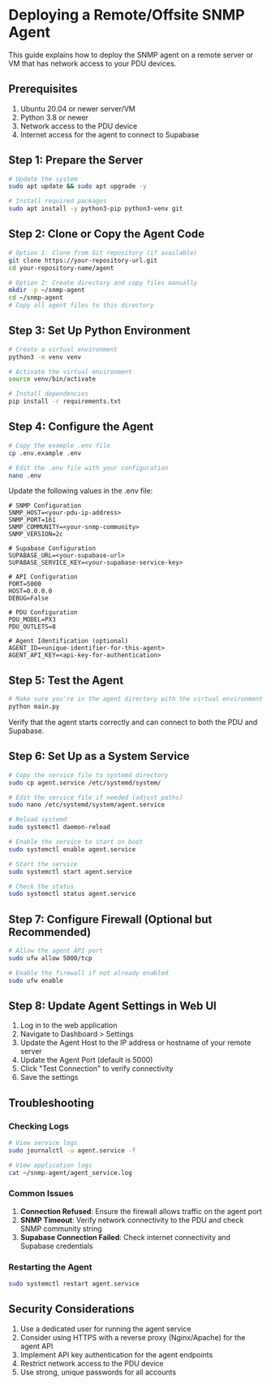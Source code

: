 # Deploying a Remote/Offsite SNMP Agent

This guide explains how to deploy the SNMP agent on a remote server or VM that has network access to your PDU devices.

## Prerequisites

1. Ubuntu 20.04 or newer server/VM
2. Python 3.8 or newer
3. Network access to the PDU device
4. Internet access for the agent to connect to Supabase

## Step 1: Prepare the Server

```bash
# Update the system
sudo apt update && sudo apt upgrade -y

# Install required packages
sudo apt install -y python3-pip python3-venv git
```

## Step 2: Clone or Copy the Agent Code

```bash
# Option 1: Clone from Git repository (if available)
git clone https://your-repository-url.git
cd your-repository-name/agent

# Option 2: Create directory and copy files manually
mkdir -p ~/snmp-agent
cd ~/snmp-agent
# Copy all agent files to this directory
```

## Step 3: Set Up Python Environment

```bash
# Create a virtual environment
python3 -m venv venv

# Activate the virtual environment
source venv/bin/activate

# Install dependencies
pip install -r requirements.txt
```

## Step 4: Configure the Agent

```bash
# Copy the example .env file
cp .env.example .env

# Edit the .env file with your configuration
nano .env
```

Update the following values in the .env file:

```
# SNMP Configuration
SNMP_HOST=<your-pdu-ip-address>
SNMP_PORT=161
SNMP_COMMUNITY=<your-snmp-community>
SNMP_VERSION=2c

# Supabase Configuration
SUPABASE_URL=<your-supabase-url>
SUPABASE_SERVICE_KEY=<your-supabase-service-key>

# API Configuration
PORT=5000
HOST=0.0.0.0
DEBUG=False

# PDU Configuration
PDU_MODEL=PX3
PDU_OUTLETS=8

# Agent Identification (optional)
AGENT_ID=<unique-identifier-for-this-agent>
AGENT_API_KEY=<api-key-for-authentication>
```

## Step 5: Test the Agent

```bash
# Make sure you're in the agent directory with the virtual environment activated
python main.py
```

Verify that the agent starts correctly and can connect to both the PDU and Supabase.

## Step 6: Set Up as a System Service

```bash
# Copy the service file to systemd directory
sudo cp agent.service /etc/systemd/system/

# Edit the service file if needed (adjust paths)
sudo nano /etc/systemd/system/agent.service

# Reload systemd
sudo systemctl daemon-reload

# Enable the service to start on boot
sudo systemctl enable agent.service

# Start the service
sudo systemctl start agent.service

# Check the status
sudo systemctl status agent.service
```

## Step 7: Configure Firewall (Optional but Recommended)

```bash
# Allow the agent API port
sudo ufw allow 5000/tcp

# Enable the firewall if not already enabled
sudo ufw enable
```

## Step 8: Update Agent Settings in Web UI

1. Log in to the web application
2. Navigate to Dashboard > Settings
3. Update the Agent Host to the IP address or hostname of your remote server
4. Update the Agent Port (default is 5000)
5. Click "Test Connection" to verify connectivity
6. Save the settings

## Troubleshooting

### Checking Logs

```bash
# View service logs
sudo journalctl -u agent.service -f

# View application logs
cat ~/snmp-agent/agent_service.log
```

### Common Issues

1. **Connection Refused**: Ensure the firewall allows traffic on the agent port
2. **SNMP Timeout**: Verify network connectivity to the PDU and check SNMP community string
3. **Supabase Connection Failed**: Check internet connectivity and Supabase credentials

### Restarting the Agent

```bash
sudo systemctl restart agent.service
```

## Security Considerations

1. Use a dedicated user for running the agent service
2. Consider using HTTPS with a reverse proxy (Nginx/Apache) for the agent API
3. Implement API key authentication for the agent endpoints
4. Restrict network access to the PDU device
5. Use strong, unique passwords for all accounts
